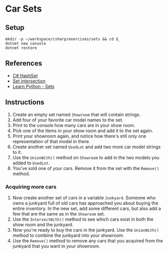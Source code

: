 # Car Sets

## Setup

```
mkdir -p ~/workspace/csharp/exercises/sets && cd $_
dotnet new console
dotnet restore
```

## References

* [C# HashSet](https://msdn.microsoft.com/en-us/library/bb359438.aspx)
* [Set intersection](https://docs.python.org/3.6/library/stdtypes.html?highlight=intersection#set.intersection)
* [Learn Python - Sets](http://www.learnpython.org/en/Sets)

## Instructions

1. Create an empty set named `Showroom` that will contain strings.
1. Add four of your favorite car model names to the set.
1. Print to the console how many cars are in your show room.
1. Pick one of the items in your show room and add it to the set again.
1. Print your showroom again, and notice how there's still only one representation of that model in there.
1. Create another set named `UsedLot` and add two more car model strings to it.
1. Use the `UnionWith()` method on `Showroom` to add in the two models you added to `UsedLot`.
1. You've sold one of your cars. Remove it from the set with the `Remove()` method.

### Acquiring more cars

1. Now create another set of cars in a variable `Junkyard`. Someone who owns a junkyard full of old cars has approached you about buying the entire inventory. In the new set, add some different cars, but also add a few that are the same as in the `Showroom` set.
1. Use the `IntersectWith()` method to see which cars exist in both the show room and the junkyard.
1. Now you're ready to buy the cars in the junkyard. Use the `UnionWith()` method to combine the junkyard into your showroom.
1. Use the `Remove()` method to remove any cars that you acquired from the junkyard that you want in your showroom.